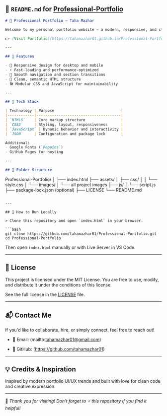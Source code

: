 
## 🧾 `README.md` for [Professional-Portfolio](https://tahamazhar01.github.io/Professional-Portfolio/)

```markdown
# 💼 Professional Portfolio – Taha Mazhar

Welcome to my personal portfolio website – a modern, responsive, and clean portfolio designed to showcase my skills, projects, and professional identity. It is live and accessible at:

👉 [Visit Portfolio](https://tahamazhar01.github.io/Professional-Portfolio/)

---

## 📌 Features

- 🎨 Responsive design for desktop and mobile
- ⚡ Fast-loading and performance-optimized
- 🧭 Smooth navigation and section transitions
- 🧾 Clean, semantic HTML structure
- 🛠️ Modular CSS and JavaScript for maintainability

---

## 🧰 Tech Stack

| Technology | Purpose                              |
|------------|--------------------------------------|
| `HTML5`    | Core markup structure                |
| `CSS3`     | Styling, layout, responsiveness      |
| `JavaScript` | Dynamic behavior and interactivity |
| `JSON`     | Configuration and package lock       |

Additional:
- Google Fonts (`Poppins`)
- GitHub Pages for hosting

---

## 📁 Folder Structure

```

Professional-Portfolio/
│
├── index.html
├── assets/
│   ├── css/
│   │   └── style.css
│   └── images/
│       └── all project images
├── js/
│   └── script.js
├── package-lock.json (optional)
├── LICENSE
└── README.md

````

---

## 🚀 How to Run Locally

> Clone this repository and open `index.html` in your browser.

```bash
git clone https://github.com/tahamazhar01/Professional-Portfolio.git
cd Professional-Portfolio
````

Then open `index.html` manually or with Live Server in VS Code.

---

## 📜 License

This project is licensed under the MIT License.
You are free to use, modify, and distribute it under the conditions of this license.

See the full license in the [LICENSE](./LICENSE) file.

---

## 📬 Contact Me

If you'd like to collaborate, hire, or simply connect, feel free to reach out!

* 📧 Email: (mailto:tahamazhar01@gmail.com)
  
* 🧠 GitHub: (https://github.com/tahamazhar01)

---

## 💡 Credits & Inspiration

Inspired by modern portfolio UI/UX trends and built with love for clean code and creative expression.

---

🌟 *Thank you for visiting! Don't forget to ⭐️ this repository if you find it helpful!*

```



